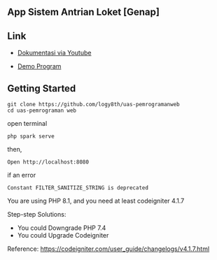 ## App Sistem Antrian Loket [Genap]

## Link

- [Dokumentasi via Youtube](https://www.youtube.com/watch?v=bwgwUtC0nm8)

- [Demo Program](http://logy8th.42web.io/)

## Getting Started

```shell
git clone https://github.com/logy8th/uas-pemrogramanweb
cd uas-pemrograman web
```

open terminal
```shell
php spark serve
```

then,

```shell
Open http://localhost:8080
```

if an error 
```shell
Constant FILTER_SANITIZE_STRING is deprecated
```

You are using PHP 8.1, and you need at least codeigniter 4.1.7

Step-step Solutions:

- You could Downgrade PHP 7.4
- You could Upgrade Codeigniter

Reference: https://codeigniter.com/user_guide/changelogs/v4.1.7.html
